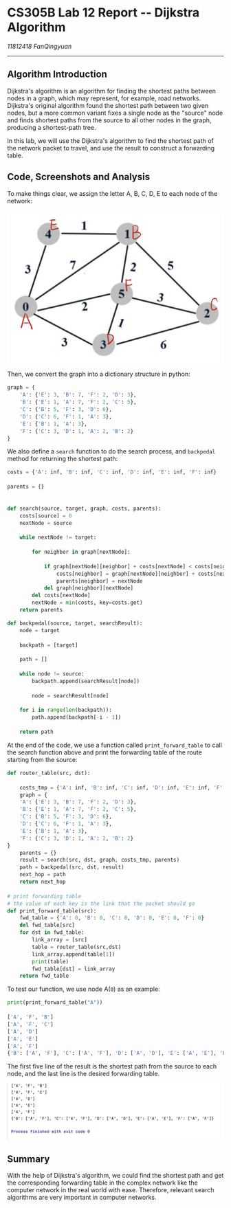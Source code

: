 # CS305B Lab 12 Report -- Dijkstra Algorithm

*11812418 FanQingyuan*

---

## Algorithm Introduction

Dijkstra's algorithm is an algorithm for finding the shortest paths between nodes in a graph, which may represent, for example, road networks. Dijkstra's original algorithm found the shortest path between two given nodes, but a more common variant fixes a single node as the "source" node and finds shortest paths from the source to all other nodes in the graph, producing a shortest-path tree.

In this lab, we will use the Dijkstra's algorithm to find the shortest path of the network packet to travel, and use the result to construct a forwarding table.

## Code, Screenshots and Analysis

To make things clear, we assign the letter A, B, C, D, E to each node of the network:

![image-20210528004644724](image-20210528004644724.png)

Then, we convert the graph into a dictionary structure in python:

```python
graph = {
    'A': {'E': 3, 'B': 7, 'F': 2, 'D': 3},
    'B': {'E': 1, 'A': 7, 'F': 2, 'C': 5},
    'C': {'B': 5, 'F': 3, 'D': 6},
    'D': {'C': 6, 'F': 1, 'A': 3},
    'E': {'B': 1, 'A': 3},
    'F': {'C': 3, 'D': 1, 'A': 2, 'B': 2}
}
```

We also define a `search` function to do the search process, and `backpedal` method for returning the shortest path:

```python
costs = {'A': inf, 'B': inf, 'C': inf, 'D': inf, 'E': inf, 'F': inf}

parents = {}


def search(source, target, graph, costs, parents):
    costs[source] = 0
    nextNode = source

    while nextNode != target:

        for neighbor in graph[nextNode]:

            if graph[nextNode][neighbor] + costs[nextNode] < costs[neighbor]:
                costs[neighbor] = graph[nextNode][neighbor] + costs[nextNode]
                parents[neighbor] = nextNode
            del graph[neighbor][nextNode]
        del costs[nextNode]
        nextNode = min(costs, key=costs.get)
    return parents
```

```python
def backpedal(source, target, searchResult):
    node = target

    backpath = [target]

    path = []

    while node != source:
        backpath.append(searchResult[node])

        node = searchResult[node]

    for i in range(len(backpath)):
        path.append(backpath[-i - 1])

    return path
```

At the end of the code, we use a function called `print_forward_table` to call the search function above and print the forwarding table of the route starting from the source:

```python
def router_table(src, dst):

    costs_tmp = {'A': inf, 'B': inf, 'C': inf, 'D': inf, 'E': inf, 'F': inf}
    graph = {
    'A': {'E': 3, 'B': 7, 'F': 2, 'D': 3},
    'B': {'E': 1, 'A': 7, 'F': 2, 'C': 5},
    'C': {'B': 5, 'F': 3, 'D': 6},
    'D': {'C': 6, 'F': 1, 'A': 3},
    'E': {'B': 1, 'A': 3},
    'F': {'C': 3, 'D': 1, 'A': 2, 'B': 2}
}
    parents = {}
    result = search(src, dst, graph, costs_tmp, parents)
    path = backpedal(src, dst, result)
    next_hop = path
    return next_hop

# print forwarding table
# the value of each key is the link that the packet should go
def print_forward_table(src):
    fwd_table = {'A': 0, 'B': 0, 'C': 0, 'D': 0, 'E': 0, 'F': 0}
    del fwd_table[src]
    for dst in fwd_table:
        link_array = [src]
        table = router_table(src,dst)
        link_array.append(table[1])
        print(table)
        fwd_table[dst] = link_array
    return fwd_table
```

To test our function, we use node A(`0`) as an example:

```python
print(print_forward_table("A"))

['A', 'F', 'B']
['A', 'F', 'C']
['A', 'D']
['A', 'E']
['A', 'F']
{'B': ['A', 'F'], 'C': ['A', 'F'], 'D': ['A', 'D'], 'E': ['A', 'E'], 'F': ['A', 'F']}
```

The first five line of the result is the shortest path from the source to each node, and the last line is the desired forwarding table.

![image-20210528005255824](image-20210528005255824.png)

## Summary

With the help of Dijkstra's algorithm, we could find the shortest path and get the corresponding forwarding table in the complex network like the computer network in the real world with ease. Therefore, relevant search algorithms are very important in computer networks.